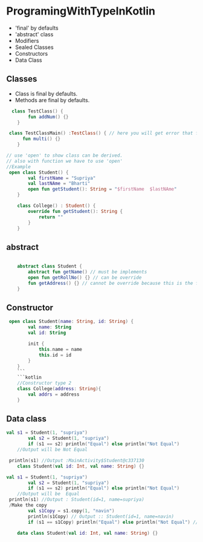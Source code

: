 # ProgramingWithTypeInKotlin
- 'final' by defaults
- 'abstract' class
- Modifiers
- Sealed Classes
- Constructors
- Data Class

## Classes
- Class  is final by defaults.
- Methods are final by defaults.
```kotlin
  class TestClass() {
        fun addNum() {}
    }

 class TestClassMain() :TestClass() { // here you will get error that final class cannot be inherited 
      fun multi() {}
    }
```
```kotlin
// use 'open' to show class can be derived.
// also with function we have to use 'open' 
//Example
 open class Student() {
        val firstName = "Supriya"
        val lastNAme = "Bharti"
        open fun getStudent(): String = "$firstName  $lastNAme"
    }

    class College() : Student() {
        override fun getStudent(): String {
            return ""
        }
    }
```
## abstract
```kotlin

    abstract class Student {
        abstract fun getName() // must be implements
        open fun getRollNo() {} // can be override 
        fun getAddress() {} // cannot be override because this is the final class
    }
```
## Constructor
```kotlin
 open class Student(name: String, id: String) {
        val name: String
        val id: String

        init {
            this.name = name
            this.id = id
        }
    }
    ```
    ```kotlin
    //Constructor type 2
    class College(address: String){
        val addrs = address
    }
```
## Data class
```kotlin
val s1 = Student(1, "supriya")
        val s2 = Student(1, "supriya")
        if (s1 == s2) println("Equal") else println("Not Equal")
    //Output will be Not Equal

 println(s1) //Output :MainActivity$Student@c337130
    class Student(val id: Int, val name: String) {}
```
```kotlin
val s1 = Student(1, "supriya")
        val s2 = Student(1, "supriya")
        if (s1 == s2) println("Equal") else println("Not Equal")
    //Output will be  Equal
 println(s1) //Output : Student(id=1, name=supriya)
 /Make the copy
        val s1Copy = s1.copy(1, "navin")
        println(s1Copy) // Output :: Student(id=1, name=navin)
        if (s1 == s1Copy) println("Equal") else println("Not Equal") // Output :: Not Equal
 
    data class Student(val id: Int, val name: String) {}
```
